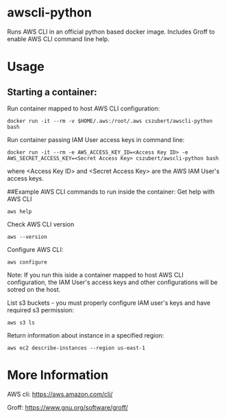 # awscli-python

Runs AWS CLI in an official python based docker image. Includes Groff to enable AWS CLI command line help.


# Usage
## Starting a container:
Run container mapped to host AWS CLI configuration:
```
docker run -it --rm -v $HOME/.aws:/root/.aws cszubert/awscli-python bash
```

Run container passing IAM User access keys in command line:
```
docker run -it --rm -e AWS_ACCESS_KEY_ID=<Access Key ID> -e AWS_SECRET_ACCESS_KEY=<Secret Access Key> cszubert/awscli-python bash
```
where \<Access Key ID> and \<Secret Access Key> are the AWS IAM User's access keys.


##Example AWS CLI commands to run inside the container:
Get help with AWS CLI
```
aws help
```

Check AWS CLI version
```
aws --version
```

Configure AWS CLI:
```
aws configure
```
Note: If you run this iside a container mapped to host AWS CLI configuration, the IAM User's access keys and other configurations will be sotred on the host.

List s3 buckets - you must properly configure IAM user's keys and have required s3 permission:
```
aws s3 ls
```

Return information about instance in a specified region:
```
aws ec2 describe-instances --region us-east-1
```

# More Information

AWS cli: <https://aws.amazon.com/cli/>

Groff: <https://www.gnu.org/software/groff/>
